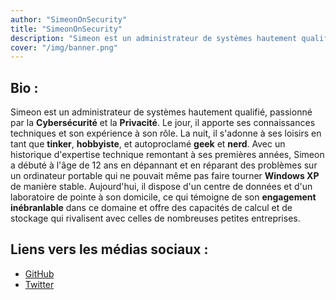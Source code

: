 ```yaml
---
author: "SimeonOnSecurity"
title: "SimeonOnSecurity"
description: "Simeon est un administrateur de systèmes hautement qualifié, passionné par la cybersécurité et la protection de la vie privée. Le jour, il apporte à son rôle des connaissances et une expérience techniques approfondies. La nuit, il s'adonne à ses loisirs de bricoleur, d'amateur, de geek et de nerd autoproclamés. Avec une expertise technique qui remonte à ses jeunes années, Simeon a débuté à l'âge de 12 ans en dépannant et en réparant des problèmes sur un ordinateur portable qui ne pouvait même pas faire fonctionner Windows XP de manière stable. Aujourd'hui, il entretient chez lui un centre de données et un laboratoire à la pointe de la technologie, ce qui témoigne de son engagement inébranlable dans ce domaine et lui permet d'offrir des capacités de calcul et de stockage qui rivalisent avec celles de nombreuses petites entreprises."
cover: "/img/banner.png"
---
```


## Bio :
Simeon est un administrateur de systèmes hautement qualifié, passionné par la **Cybersécurité** et la **Privacité**. Le jour, il apporte ses connaissances techniques et son expérience à son rôle. La nuit, il s'adonne à ses loisirs en tant que **tinker**, **hobbyiste**, et autoproclamé **geek** et **nerd**. Avec un historique d'expertise technique remontant à ses premières années, Simeon a débuté à l'âge de 12 ans en dépannant et en réparant des problèmes sur un ordinateur portable qui ne pouvait même pas faire tourner **Windows XP** de manière stable. Aujourd'hui, il dispose d'un centre de données et d'un laboratoire de pointe à son domicile, ce qui témoigne de son **engagement inébranlable** dans ce domaine et offre des capacités de calcul et de stockage qui rivalisent avec celles de nombreuses petites entreprises.

## Liens vers les médias sociaux :
- [GitHub](https://github.com/simeononsecurity)
- [Twitter](https://twitter.com/SimeonSecurity)
